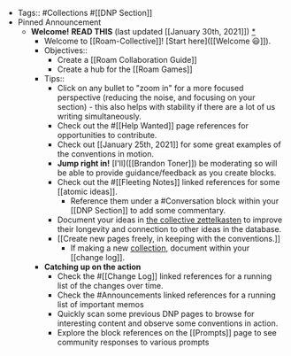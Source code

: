 - Tags:: #Collections #[[DNP Section]]
- Pinned Announcement
    - **Welcome!** **READ THIS** (last updated [[January 30th, 2021]]) [*]([[Announcements]])
        - Welcome to [[Roam-Collective]]! [Start here]([[Welcome 😃]]). 
        - Objectives:: 
            - Create a [[Roam Collaboration Guide]]
            - Create a hub for the [[Roam Games]]
        - Tips:: 
            - Click on any bullet to "zoom in" for a more focused perspective (reducing the noise, and focusing on your section) - this also helps with stability if there are a lot of us writing simultaneously.
            - Check out the #[[Help Wanted]] page references for opportunities to contribute.
            - Check out [[January 25th, 2021]] for some great examples of the conventions in motion.
            - **Jump right in!** [I'll]([[Brandon Toner]]) be moderating so will be able to provide guidance/feedback as you create blocks.
            - Check out the #[[Fleeting Notes]] linked references for some [[atomic ideas]].
                - Reference them under a #Conversation block within your [[DNP Section]] to add some commentary.
            - Document your ideas in [the collective zettelkasten]([[zettelkasten]]) to improve their longevity and connection to other ideas in the database.
            - [[Create new pages freely, in keeping with the conventions.]] 
                - If making a new [collection]([[collections]]), document within your [[change log]].
        - **Catching up on the action**
            - Check the #[[Change Log]] linked references for a running list of the changes over time.
            - Check the #Announcements linked references for a running list of important memos
            - Quickly scan some previous DNP pages to browse for interesting content and observe some conventions in action.
            - Explore the block references on the [[Prompts]] page to see community responses to various prompts
